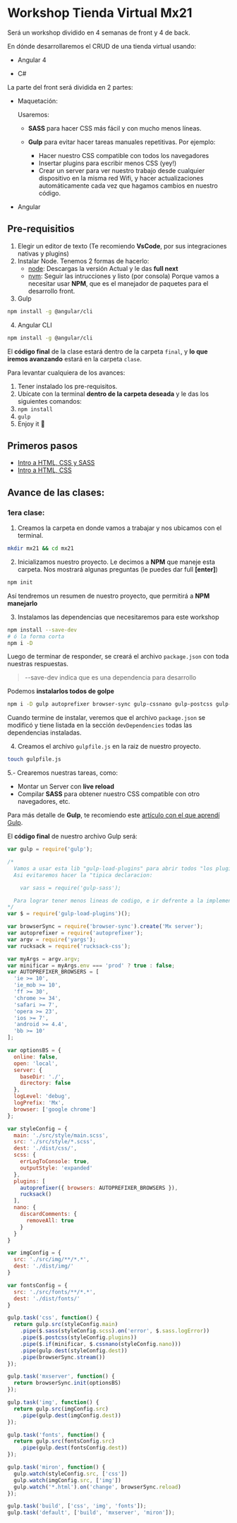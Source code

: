 # Workshop Tienda Virtual Mx21

Será un workshop dividido en 4 semanas de front y 4 de back.

En dónde desarrollaremos el CRUD de una tienda virtual usando:

* Angular 4

* C#

La parte del front será dividida en 2 partes:

* Maquetación:

  Usaremos:
    - **SASS** para hacer CSS más fácil y con mucho menos líneas.

    - **Gulp** para evitar hacer tareas manuales repetitivas. Por ejemplo:

      * Hacer nuestro CSS compatible con todos los navegadores
      * Insertar plugins para escribir menos CSS (yey!)
      * Crear un server para ver nuestro trabajo desde cualquier dispositivo en la misma red Wifi, y hacer actualizaciones automáticamente cada vez que hagamos cambios en nuestro código.

* Angular

## Pre-requisitios
1. Elegir un editor de texto (Te recomiendo **VsCode**, por sus integraciones nativas y plugins)
2. Instalar Node. Tenemos 2 formas de hacerlo:
	* [node][nodeLink]: Descargas la versión Actual y le das **full next**
	* [nvm][nvmLink]: Seguir las intrucciones y listo (por consola)
	Porque vamos a necesitar usar **NPM**, que es el manejador de paquetes para el desarrollo front.
3. Gulp
```sh
npm install -g @angular/cli
```
4. Angular CLI
```sh
npm install -g @angular/cli
```

El **código final** de la clase estará dentro de la carpeta `final`, y **lo que iremos avanzando** estará en la carpeta `clase`.

Para levantar cualquiera de los avances:

1. Tener instalado los pre-requisitos.
2. Ubícate con la terminal **dentro de la carpeta deseada** y le das los siguientes comandos:
3. `npm install`
4. `gulp`
5. Enjoy it 🎉

## Primeros pasos
* [Intro a HTML, CSS y SASS][tutoHTML1]
* [Intro a HTML, CSS][tutoHTML2]

## Avance de las clases:

### 1era clase:

1. Creamos la carpeta en donde vamos a trabajar y nos ubicamos con el terminal.
```sh
mkdir mx21 && cd mx21
```
2. Inicializamos nuestro proyecto. Le decimos a **NPM** que maneje esta carpeta.
Nos mostrará algunas preguntas (le puedes dar full **[enter]**)
```sh
npm init
```
  Así tendremos un resumen de nuestro proyecto, que permitirá a **NPM manejarlo**

3. Instalamos las dependencias que necesitaremos para este workshop
```sh
npm install --save-dev
# ó la forma corta
npm i -D
```
Luego de terminar de responder, se creará el archivo `package.json` con toda nuestras respuestas.

> --save-dev indica que es una dependencia para desarrollo

Podemos **instalarlos todos de golpe**
```sh
npm i -D gulp autoprefixer browser-sync gulp-cssnano gulp-postcss gulp-sass gulp-watch rucksack-css
```
Cuando termine de instalar, veremos que el archivo `package.json` se modificó y tiene listada en la sección `devDependencies` todas las dependencias instaladas.

4. Creamos el archivo `gulpfile.js` en la raiz de nuestro proyecto.
```sh
touch gulpfile.js
```
5.- Crearemos nuestras tareas, como:
* Montar un Server con **live reload**
* Compilar **SASS** para obtener nuestro CSS compatible con otro navegadores, etc.

Para más detalle de **Gulp**, te recomiendo este [artículo con el que aprendí Gulp][tutoGulp].

El **código final** de nuestro archivo Gulp será:
```js
var gulp = require('gulp');

/*
  Vamos a usar esta lib "gulp-load-plugins" para abrir todos "los plugins" de gulp.
  Asi evitaremos hacer la "tipica declaracion:

    var sass = require('gulp-sass');

  Para lograr tener menos lineas de codigo, e ir defrente a la implementacion 🎉
*/
var $ = require('gulp-load-plugins')();

var browserSync = require('browser-sync').create('Mx server');
var autoprefixer = require('autoprefixer');
var argv = require('yargs');
var rucksack = require('rucksack-css');

var myArgs = argv.argv;
var minificar = myArgs.env === 'prod' ? true : false;
var AUTOPREFIXER_BROWSERS = [
  'ie >= 10',
  'ie_mob >= 10',
  'ff >= 30',
  'chrome >= 34',
  'safari >= 7',
  'opera >= 23',
  'ios >= 7',
  'android >= 4.4',
  'bb >= 10'
];

var optionsBS = {
  online: false,
  open: 'local',
  server: {
    baseDir: './',
    directory: false
  },
  logLevel: 'debug',
  logPrefix: 'Mx',
  browser: ['google chrome']
};

var styleConfig = {
  main: './src/style/main.scss',
  src: './src/style/*.scss',
  dest: './dist/css/',
  scss: {
    errLogToConsole: true,
    outputStyle: 'expanded'
  },
  plugins: [
    autoprefixer({ browsers: AUTOPREFIXER_BROWSERS }),
    rucksack()
  ],
  nano: {
    discardComments: {
      removeAll: true
    }
  }
}

var imgConfig = {
  src: './src/img/**/*.*',
  dest: './dist/img/'
}

var fontsConfig = {
  src: './src/fonts/**/*.*',
  dest: './dist/fonts/'
}

gulp.task('css', function() {
  return gulp.src(styleConfig.main)
    .pipe($.sass(styleConfig.scss).on('error', $.sass.logError))
    .pipe($.postcss(styleConfig.plugins))
    .pipe($.if(minificar, $.cssnano(styleConfig.nano)))
    .pipe(gulp.dest(styleConfig.dest))
    .pipe(browserSync.stream())
});

gulp.task('mxserver', function() {
  return browserSync.init(optionsBS)
});

gulp.task('img', function() {
  return gulp.src(imgConfig.src)
    .pipe(gulp.dest(imgConfig.dest))
});

gulp.task('fonts', function() {
  return gulp.src(fontsConfig.src)
    .pipe(gulp.dest(fontsConfig.dest))
});

gulp.task('miron', function() {
  gulp.watch(styleConfig.src, ['css'])
  gulp.watch(imgConfig.src, ['img'])
  gulp.watch('*.html').on('change', browserSync.reload)
});

gulp.task('build', ['css', 'img', 'fonts']);
gulp.task('default', ['build', 'mxserver', 'miron']);

```

[tutoHTML1]: <http://marksheet.io/>
[tutoHTML2]: <https://learn.shayhowe.com/>
[tutoJS1]: <https://www.youtube.com/watch?v=le-URjBhevE&list=PLWKjhJtqVAbk2qRZtWSzCIN38JC_NdhW5>
[tutoGulp]: <https://frontendlabs.io/1669--gulp-js-en-espanol-tutorial-basico-primeros-pasos-y-ejemplos>
[nodeLink]: <https://nodejs.org/es/>
[nvmLink]: <https://github.com/creationix/nvm#installation>
